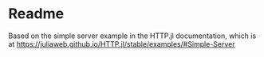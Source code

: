 # Readme

Based on the simple server example in the HTTP.jl documentation, which is at https://juliaweb.github.io/HTTP.jl/stable/examples/#Simple-Server
